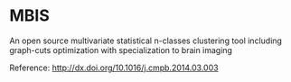 MBIS
====

An open source multivariate statistical n-classes clustering tool including graph-cuts optimization with specialization to brain imaging

Reference: http://dx.doi.org/10.1016/j.cmpb.2014.03.003
